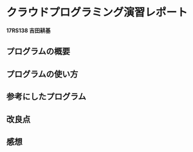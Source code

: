 # クラウドプログラミング演習レポート
<strong>17RS138 吉田耕基</strong>
## プログラムの概要
## プログラムの使い方
## 参考にしたプログラム
## 改良点
## 感想
